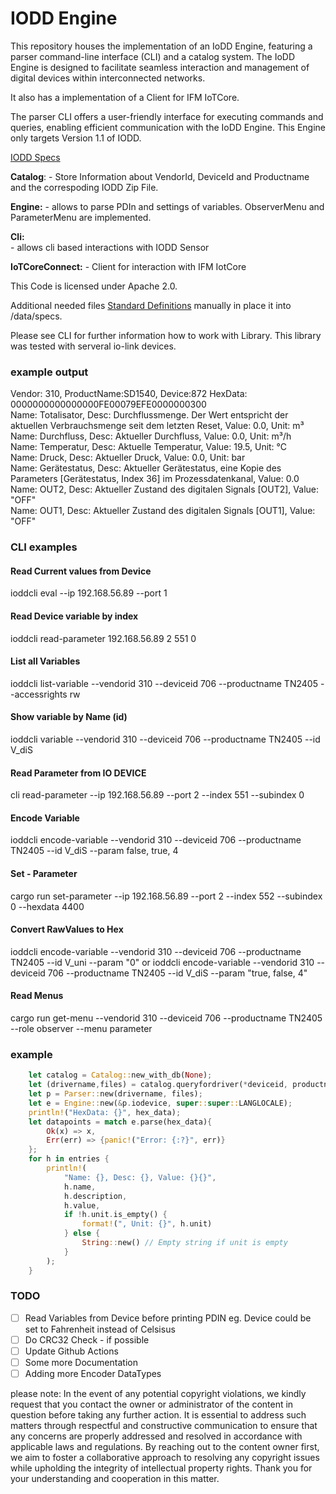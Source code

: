 # IODD Engine 

This repository houses the implementation of an IoDD Engine, featuring a parser command-line interface (CLI) and a catalog system. The IoDD Engine is designed to facilitate seamless interaction and management of digital devices within interconnected networks. 

It also has a implementation of a Client for IFM IoTCore.

The parser CLI offers a user-friendly interface for executing commands and queries, enabling efficient communication with the IoDD Engine.
This Engine only targets Version 1.1 of IODD.

[IODD Specs](https://io-link.com/share/Downloads/Spec-IODD/IO-Device-Desc-Spec_10012_V113_Feb24.zip)


**Catalog**:
    - Store Information about VendorId, DeviceId and Productname and the correspoding IODD Zip File.    
    

**Engine:**
    - allows to parse PDIn and settings of variables. ObserverMenu and ParameterMenu are implemented.

**Cli:**    
    - allows cli based interactions with IODD Sensor

**IoTCoreConnect:**
    - Client for interaction with IFM IotCore


This Code is licensed under Apache 2.0.

Additional needed files [Standard Definitions](https://io-link.com/share/Downloads/Spec-IODD/IO-Device-Desc-Spec_10012_V113_Feb24.zip) manually in place it into /data/specs.

Please see CLI for further information how to work with Library.
This library was tested with serveral io-link devices.

### example output
Vendor: 310, ProductName:SD1540, Device:872
HexData: 0000000000000000FE00079EFE0000000300     
Name: Totalisator, Desc: Durchflussmenge. Der Wert entspricht der aktuellen Verbrauchsmenge seit dem letzten Reset, Value: 0.0, Unit: m³    
Name: Durchfluss, Desc: Aktueller Durchfluss, Value: 0.0, Unit: m³/h    
Name: Temperatur, Desc: Aktuelle Temperatur, Value: 19.5, Unit: °C    
Name: Druck, Desc: Aktueller Druck, Value: 0.0, Unit: bar    
Name: Gerätestatus, Desc: Aktueller Gerätestatus, eine Kopie des Parameters [Gerätestatus, Index 36] im Prozessdatenkanal, Value: 0.0    
Name: OUT2, Desc: Aktueller Zustand des digitalen Signals [OUT2], Value: "OFF"    
Name: OUT1, Desc: Aktueller Zustand des digitalen Signals [OUT1], Value: "OFF"    

### CLI examples
#### Read Current values from Device
ioddcli eval --ip 192.168.56.89 --port 1
#### Read Device variable by index
ioddcli read-parameter 192.168.56.89 2 551 0 

#### List all Variables
ioddcli  list-variable --vendorid 310 --deviceid 706 --productname TN2405 --accessrights rw

#### Show variable by Name (id)
ioddcli  variable --vendorid 310 --deviceid 706 --productname TN2405 --id V_diS

#### Read Parameter from IO DEVICE
cli read-parameter --ip 192.168.56.89 --port 2 --index 551 --subindex 0

#### Encode Variable
ioddcli  encode-variable --vendorid 310 --deviceid 706 --productname TN2405 --id V_diS --param false, true, 4

#### Set - Parameter 
cargo run set-parameter --ip 192.168.56.89 --port 2 --index 552 --subindex 0 --hexdata 4400

#### Convert RawValues to Hex
ioddcli  encode-variable --vendorid 310 --deviceid 706 --productname TN2405 --id V_uni --param "0"
or 
ioddcli  encode-variable --vendorid 310 --deviceid 706 --productname TN2405 --id V_diS --param "true, false, 4" 

#### Read Menus
cargo run get-menu  --vendorid 310 --deviceid 706 --productname TN2405 --role observer --menu parameter 


### example 
```rust
    let catalog = Catalog::new_with_db(None);
    let (drivername,files) = catalog.queryfordriver(*deviceid, productname.to_owned(), *vendorid).await;
    let p = Parser::new(drivername, files);
    let e = Engine::new(&p.iodevice, super::super::LANGLOCALE);
    println!("HexData: {}", hex_data);
    let datapoints = match e.parse(hex_data){
        Ok(x) => x,
        Err(err) => {panic!("Error: {:?}", err)}
    };
    for h in entries {
        println!(
            "Name: {}, Desc: {}, Value: {}{}",
            h.name,
            h.description,
            h.value,
            if !h.unit.is_empty() {
                format!(", Unit: {}", h.unit)
            } else {
                String::new() // Empty string if unit is empty
            }
        );
    }
```

### TODO
- [ ] Read Variables from Device before printing PDIN eg. Device could be set to Fahrenheit instead of Celsisus
- [ ] Do CRC32 Check - if possible
- [ ] Update Github Actions
- [ ] Some more Documentation
- [ ] Adding more Encoder DataTypes

please note: 
In the event of any potential copyright violations, we kindly request that you contact the owner or administrator of the content in question before taking any further action. It is essential to address such matters through respectful and constructive communication to ensure that any concerns are properly addressed and resolved in accordance with applicable laws and regulations. By reaching out to the content owner first, we aim to foster a collaborative approach to resolving any copyright issues while upholding the integrity of intellectual property rights. Thank you for your understanding and cooperation in this matter.